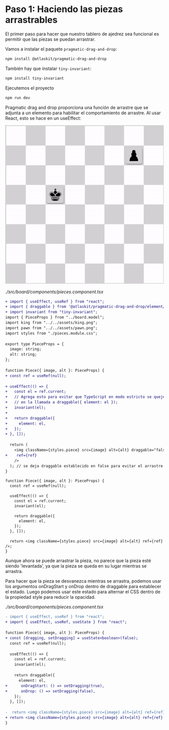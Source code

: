 # Paso 1: Haciendo las piezas arrastrables

El primer paso para hacer que nuestro tablero de ajedrez sea funcional es permitir que las piezas se puedan arrastrar.

Vamos a instalar el paquete `pragmatic-drag-and-drop`:

```bash
npm install @atlaskit/pragmatic-drag-and-drop
```

También hay que instalar `tiny-invariant`:

```bash
npm install tiny-invariant
```

Ejecutemos el proyecto

```bash
npm run dev
```

Pragmatic drag and drop proporciona una función de arrastre que se adjunta a un elemento para habilitar el comportamiento de arrastre. Al usar React, esto se hace en un useEffect:

![Demostración del arrastre adjuntado al elemento](./public/01-step-1-example.gif)

_./src/board/components/pieces.component.tsx_

```diff
+ import { useEffect, useRef } from "react";
+ import { draggable } from '@atlaskit/pragmatic-drag-and-drop/element/adapter';
+ import invariant from "tiny-invariant";
import { PieceProps } from "../board.model";
import king from "../../assets/king.png";
import pawn from "../../assets/pawn.png";
import styles from "./pieces.module.css";

export type PieceProps = {
  image: string;
  alt: string;
};

function Piece({ image, alt }: PieceProps) {
+ const ref = useRef(null);

+ useEffect(() => {
+   const el = ref.current;
+   // Agrega esto para evitar que TypeScript en modo estricto se queje sobre null
+   // en la llamada a draggable({ element: el });
+   invariant(el);
+
+   return draggable({
+     element: el,
+   });
+ }, []);

  return (
    <img className={styles.piece} src={image} alt={alt} draggable="false"
+    ref={ref}
    />
  ); // se deja draggable establecido en false para evitar el arrastre de las imágenes
}
```

```tsx
function Piece({ image, alt }: PieceProps) {
  const ref = useRef(null);

  useEffect(() => {
    const el = ref.current;
    invariant(el);

    return draggable({
      element: el,
    });
  }, []);

  return <img className={styles.piece} src={image} alt={alt} ref={ref} />;
}
```

Aunque ahora se puede arrastrar la pieza, no parece que la pieza esté siendo 'levantada', ya que la pieza se queda en su lugar mientras se arrastra.

Para hacer que la pieza se desvanezca mientras se arrastra, podemos usar los argumentos onDragStart y onDrop dentro de draggable para establecer el estado. Luego podemos usar este estado para alternar el CSS dentro de la propiedad style para reducir la opacidad.

_./src/board/components/pieces.component.tsx_

```diff
- import { useEffect, useRef } from "react";
+ import { useEffect, useRef, useState } from "react";

function Piece({ image, alt }: PieceProps) {
+ const [dragging, setDragging] = useState<boolean>(false);
  const ref = useRef(null);

  useEffect(() => {
    const el = ref.current;
    invariant(el);

    return draggable({
      element: el,
+      onDragStart: () => setDragging(true),
+      onDrop: () => setDragging(false),
    });
  }, []);

-  return <img className={styles.piece} src={image} alt={alt} ref={ref} />;
+ return <img className={styles.piece} src={image} alt={alt} ref={ref} style={{ opacity: dragging ? 0.4 : 1 }} />;
}
```
